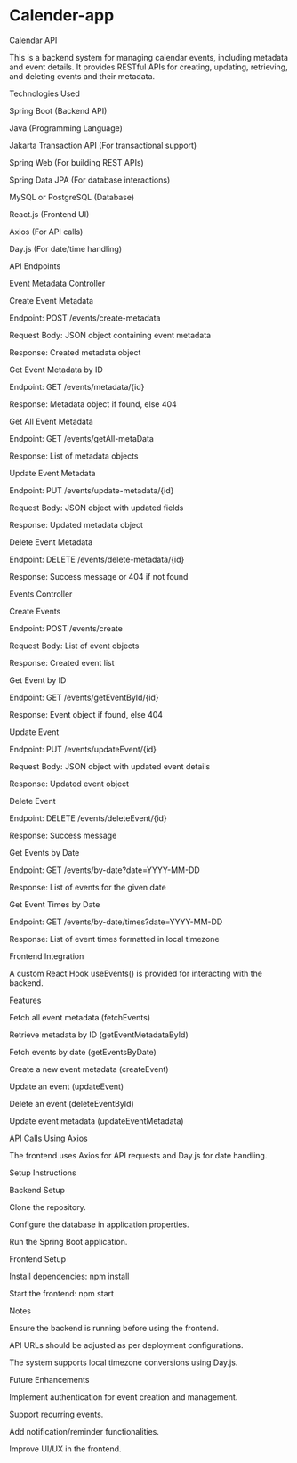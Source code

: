 ﻿# Calender-app
Calendar API

This is a backend system for managing calendar events, including metadata and event details. It provides RESTful APIs for creating, updating, retrieving, and deleting events and their metadata.

Technologies Used

Spring Boot (Backend API)

Java (Programming Language)

Jakarta Transaction API (For transactional support)

Spring Web (For building REST APIs)

Spring Data JPA (For database interactions)

MySQL or PostgreSQL (Database)

React.js (Frontend UI)

Axios (For API calls)

Day.js (For date/time handling)

API Endpoints

Event Metadata Controller

Create Event Metadata

Endpoint: POST /events/create-metadata

Request Body: JSON object containing event metadata

Response: Created metadata object

Get Event Metadata by ID

Endpoint: GET /events/metadata/{id}

Response: Metadata object if found, else 404

Get All Event Metadata

Endpoint: GET /events/getAll-metaData

Response: List of metadata objects

Update Event Metadata

Endpoint: PUT /events/update-metadata/{id}

Request Body: JSON object with updated fields

Response: Updated metadata object

Delete Event Metadata

Endpoint: DELETE /events/delete-metadata/{id}

Response: Success message or 404 if not found

Events Controller

Create Events

Endpoint: POST /events/create

Request Body: List of event objects

Response: Created event list

Get Event by ID

Endpoint: GET /events/getEventById/{id}

Response: Event object if found, else 404

Update Event

Endpoint: PUT /events/updateEvent/{id}

Request Body: JSON object with updated event details

Response: Updated event object

Delete Event

Endpoint: DELETE /events/deleteEvent/{id}

Response: Success message

Get Events by Date

Endpoint: GET /events/by-date?date=YYYY-MM-DD

Response: List of events for the given date

Get Event Times by Date

Endpoint: GET /events/by-date/times?date=YYYY-MM-DD

Response: List of event times formatted in local timezone

Frontend Integration

A custom React Hook useEvents() is provided for interacting with the backend.

Features

Fetch all event metadata (fetchEvents)

Retrieve metadata by ID (getEventMetadataById)

Fetch events by date (getEventsByDate)

Create a new event metadata (createEvent)

Update an event (updateEvent)

Delete an event (deleteEventById)

Update event metadata (updateEventMetadata)

API Calls Using Axios

The frontend uses Axios for API requests and Day.js for date handling.

Setup Instructions

Backend Setup

Clone the repository.

Configure the database in application.properties.

Run the Spring Boot application.

Frontend Setup

Install dependencies: npm install

Start the frontend: npm start

Notes

Ensure the backend is running before using the frontend.

API URLs should be adjusted as per deployment configurations.

The system supports local timezone conversions using Day.js.

Future Enhancements

Implement authentication for event creation and management.

Support recurring events.

Add notification/reminder functionalities.

Improve UI/UX in the frontend.



